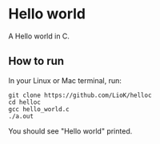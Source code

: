 Hello world
============

A Hello world in C.

How to run
----------
In your Linux or Mac terminal, run:

    git clone https://github.com/LioK/helloc
    cd helloc
    gcc hello_world.c
    ./a.out

You should see "Hello world" printed.


